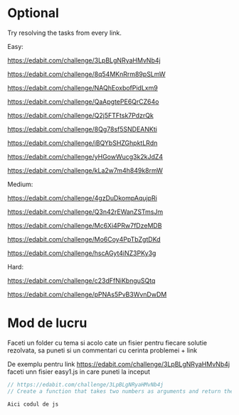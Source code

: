 # Optional

Try resolving the tasks from every link.

Easy:

https://edabit.com/challenge/3LpBLgNRyaHMvNb4j

https://edabit.com/challenge/8q54MKnRrm89pSLmW

https://edabit.com/challenge/NAQhEoxbofPidLxm9

https://edabit.com/challenge/QaApgtePE6QrCZ64o

https://edabit.com/challenge/Q2j5FTFtsk7PdzrQk

https://edabit.com/challenge/8Qg78sf5SNDEANKti

https://edabit.com/challenge/iBQYbSHZGhpktLRdn

https://edabit.com/challenge/yHGowWucg3k2kJdZ4

https://edabit.com/challenge/kLa2w7m4h849k8rmW



Medium:

https://edabit.com/challenge/4gzDuDkompAqujpRi

https://edabit.com/challenge/Q3n42rEWanZSTmsJm

https://edabit.com/challenge/Mc6Xi4PRw7fDzeMDB

https://edabit.com/challenge/Mo6Coy4PpTbZgtDKd

https://edabit.com/challenge/hscAGyt4iNZ3PKy3g



Hard:

https://edabit.com/challenge/c23dFfNiKbnguSQtq

https://edabit.com/challenge/pPNAs5PvB3WvnDwDM


# Mod de lucru

Faceti un folder cu tema si acolo cate un fisier pentru fiecare solutie rezolvata, sa puneti si un commentari cu cerinta problemei + link

De exemplu pentru link https://edabit.com/challenge/3LpBLgNRyaHMvNb4j faceti unn fisier easy1.js in care puneti la inceput

```js
// https://edabit.com/challenge/3LpBLgNRyaHMvNb4j
// Create a function that takes two numbers as arguments and return their sum.

Aici codul de js

```


